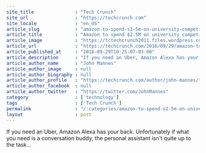 ```yaml
---
site_title               : "Tech Crunch"
site_url                 : "https://techcrunch.com"
site_locale              : "en_US"
article_slug             : "amazon-to-spend-s2-5m-on-university-competition-to-build-socialbot"
article_title            : "Amazon to spend $2.5M on university competition to build “socialbot”"
article_image            : "https://tctechcrunch2011.files.wordpress.com/2016/09/gettyimages-10080001.jpg?w=764&h=400&crop=1"
article_url              : "https://techcrunch.com/2016/09/29/amazon-to-spend-2-5m-on-university-competition-to-build-socialbot/"
article_published_at     : "2016-09-29T10:25:07-03:00"
article_description      : "If you need an Uber, Amazon Alexa has your back. Unfortunately if what you need is a conversation buddy, the personal assistant isn't quite up to the task..."
article_author_name      : "John Mannes"
article_author_image     : null
article_author_biography : null
article_author_profile   : "https://techcrunch.com/author/john-mannes/"
article_author_facebook  : null
article_author_twitter   : "https://twitter.com/JohnMannes"
category                 : ['technology']
tags                     : ['Tech Crunch']
permalink                : "/:categories/amazon-to-spend-s2-5m-on-university-competition-to-build-socialbot/"
layout                   : post
---
```


If you need an Uber, Amazon Alexa has your back. Unfortunately if what you need is a conversation buddy, the personal assistant isn't quite up to the task...
